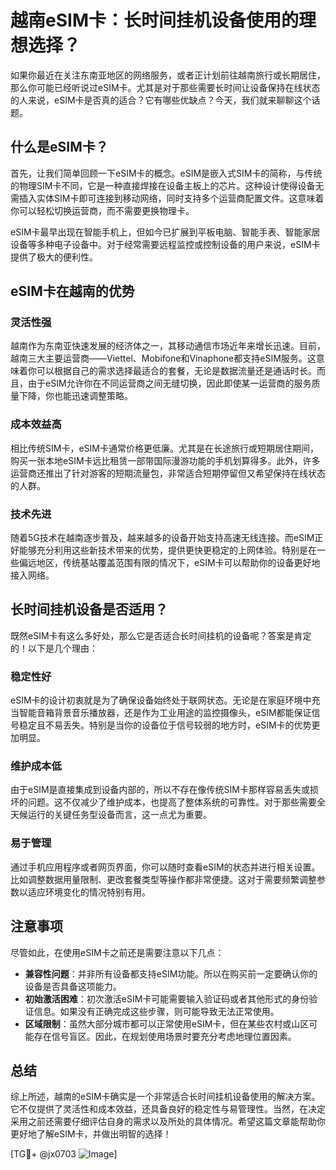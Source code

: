 # 越南eSIM卡：长时间挂机设备使用的理想选择？

如果你最近在关注东南亚地区的网络服务，或者正计划前往越南旅行或长期居住，那么你可能已经听说过eSIM卡。尤其是对于那些需要长时间让设备保持在线状态的人来说，eSIM卡是否真的适合？它有哪些优缺点？今天，我们就来聊聊这个话题。

## 什么是eSIM卡？

首先，让我们简单回顾一下eSIM卡的概念。eSIM是嵌入式SIM卡的简称，与传统的物理SIM卡不同，它是一种直接焊接在设备主板上的芯片。这种设计使得设备无需插入实体SIM卡即可连接到移动网络，同时支持多个运营商配置文件。这意味着你可以轻松切换运营商，而不需要更换物理卡。

eSIM卡最早出现在智能手机上，但如今已扩展到平板电脑、智能手表、智能家居设备等多种电子设备中。对于经常需要远程监控或控制设备的用户来说，eSIM卡提供了极大的便利性。

## eSIM卡在越南的优势

### 灵活性强
越南作为东南亚快速发展的经济体之一，其移动通信市场近年来增长迅速。目前，越南三大主要运营商——Viettel、Mobifone和Vinaphone都支持eSIM服务。这意味着你可以根据自己的需求选择最适合的套餐，无论是数据流量还是通话时长。而且，由于eSIM允许你在不同运营商之间无缝切换，因此即使某一运营商的服务质量下降，你也能迅速调整策略。

### 成本效益高
相比传统SIM卡，eSIM卡通常价格更低廉。尤其是在长途旅行或短期居住期间，购买一张本地eSIM卡远比租赁一部带国际漫游功能的手机划算得多。此外，许多运营商还推出了针对游客的短期流量包，非常适合短期停留但又希望保持在线状态的人群。

### 技术先进
随着5G技术在越南逐步普及，越来越多的设备开始支持高速无线连接。而eSIM正好能够充分利用这些新技术带来的优势，提供更快更稳定的上网体验。特别是在一些偏远地区，传统基站覆盖范围有限的情况下，eSIM卡可以帮助你的设备更好地接入网络。

## 长时间挂机设备是否适用？

既然eSIM卡有这么多好处，那么它是否适合长时间挂机的设备呢？答案是肯定的！以下是几个理由：

### 稳定性好
eSIM卡的设计初衷就是为了确保设备始终处于联网状态。无论是在家庭环境中充当智能音箱背景音乐播放器，还是作为工业用途的监控摄像头，eSIM都能保证信号稳定且不易丢失。特别是当你的设备位于信号较弱的地方时，eSIM卡的优势更加明显。

### 维护成本低
由于eSIM是直接集成到设备内部的，所以不存在像传统SIM卡那样容易丢失或损坏的问题。这不仅减少了维护成本，也提高了整体系统的可靠性。对于那些需要全天候运行的关键任务型设备而言，这一点尤为重要。

### 易于管理
通过手机应用程序或者网页界面，你可以随时查看eSIM的状态并进行相关设置。比如调整数据用量限制、更改套餐类型等操作都非常便捷。这对于需要频繁调整参数以适应环境变化的情况特别有用。

## 注意事项

尽管如此，在使用eSIM卡之前还是需要注意以下几点：

- **兼容性问题**：并非所有设备都支持eSIM功能。所以在购买前一定要确认你的设备是否具备这项能力。
- **初始激活困难**：初次激活eSIM卡可能需要输入验证码或者其他形式的身份验证信息。如果没有正确完成这些步骤，则可能导致无法正常使用。
- **区域限制**：虽然大部分城市都可以正常使用eSIM卡，但在某些农村或山区可能存在信号盲区。因此，在规划使用场景时要充分考虑地理位置因素。

## 总结

综上所述，越南的eSIM卡确实是一个非常适合长时间挂机设备使用的解决方案。它不仅提供了灵活性和成本效益，还具备良好的稳定性与易管理性。当然，在决定采用之前还需要仔细评估自身的需求以及所处的具体情况。希望这篇文章能帮助你更好地了解eSIM卡，并做出明智的选择！

[TG💪+ @jx0703 ![Image](https://github.com/user-attachments/assets/dbca1d08-cadb-493c-b0ec-ad6f7a83f270)]